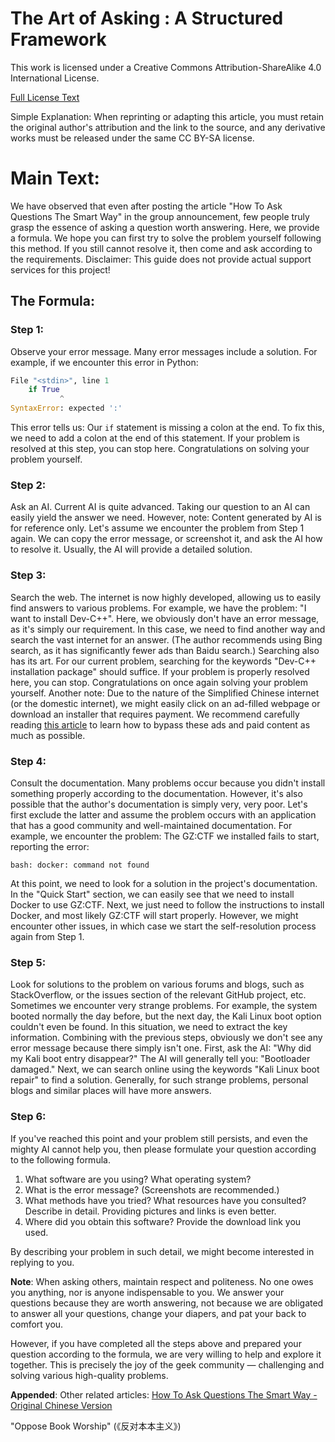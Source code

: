 # The Art of Asking : A Structured Framework

This work is licensed under a Creative Commons Attribution-ShareAlike 4.0 International License.

[Full License Text](https://creativecommons.org/licenses/by-sa/4.0/deed.en)

Simple Explanation: When reprinting or adapting this article, you must retain the original author's attribution and the link to the source, and any derivative works must be released under the same CC BY-SA license.


# Main Text:
We have observed that even after posting the article "How To Ask Questions The Smart Way" in the group announcement, few people truly grasp the essence of asking a question worth answering. Here, we provide a formula. We hope you can first try to solve the problem yourself following this method. If you still cannot resolve it, then come and ask according to the requirements.
Disclaimer: This guide does not provide actual support services for this project!

## The Formula:
### Step 1:

Observe your error message. Many error messages include a solution. For example, if we encounter this error in Python:

```python
File "<stdin>", line 1
    if True
           ^
SyntaxError: expected ':'
```

This error tells us: Our `if` statement is missing a colon at the end. To fix this, we need to add a colon at the end of this statement.
If your problem is resolved at this step, you can stop here. Congratulations on solving your problem yourself.
### Step 2:

Ask an AI. Current AI is quite advanced. Taking our question to an AI can easily yield the answer we need. However, note: Content generated by AI is for reference only.
Let's assume we encounter the problem from Step 1 again. We can copy the error message, or screenshot it, and ask the AI how to resolve it. Usually, the AI will provide a detailed solution.
### Step 3:

Search the web. The internet is now highly developed, allowing us to easily find answers to various problems. For example, we have the problem: "I want to install Dev-C++".
Here, we obviously don't have an error message, as it's simply our requirement. In this case, we need to find another way and search the vast internet for an answer. (The author recommends using Bing search, as it has significantly fewer ads than Baidu search.)
Searching also has its art. For our current problem, searching for the keywords "Dev-C++ installation package" should suffice.
If your problem is properly resolved here, you can stop. Congratulations on once again solving your problem yourself.
Another note: Due to the nature of the Simplified Chinese internet (or the domestic internet), we might easily click on an ad-filled webpage or download an installer that requires payment. We recommend carefully reading [this article](https://www.criwits.top/missing/software-installation.html) to learn how to bypass these ads and paid content as much as possible.

### Step 4:

Consult the documentation. Many problems occur because you didn't install something properly according to the documentation. However, it's also possible that the author's documentation is simply very, very poor. Let's first exclude the latter and assume the problem occurs with an application that has a good community and well-maintained documentation.
For example, we encounter the problem: The GZ:CTF we installed fails to start, reporting the error:

```shell
bash: docker: command not found
```

At this point, we need to look for a solution in the project's documentation. In the "Quick Start" section, we can easily see that we need to install Docker to use GZ:CTF. Next, we just need to follow the instructions to install Docker, and most likely GZ:CTF will start properly. However, we might encounter other issues, in which case we start the self-resolution process again from Step 1.
### Step 5:

Look for solutions to the problem on various forums and blogs, such as StackOverflow, or the issues section of the relevant GitHub project, etc. Sometimes we encounter very strange problems. For example, the system booted normally the day before, but the next day, the Kali Linux boot option couldn't even be found.
In this situation, we need to extract the key information. Combining with the previous steps, obviously we don't see any error message because there simply isn't one. First, ask the AI: "Why did my Kali boot entry disappear?" The AI will generally tell you: "Bootloader damaged." Next, we can search online using the keywords "Kali Linux boot repair" to find a solution. Generally, for such strange problems, personal blogs and similar places will have more answers.
### Step 6:

If you've reached this point and your problem still persists, and even the mighty AI cannot help you, then please formulate your question according to the following formula.

1.  What software are you using? What operating system?
2.  What is the error message? (Screenshots are recommended.)
3.  What methods have you tried? What resources have you consulted? Describe in detail. Providing pictures and links is even better.
4.  Where did you obtain this software? Provide the download link you used.

By describing your problem in such detail, we might become interested in replying to you.

**Note**: When asking others, maintain respect and politeness. No one owes you anything, nor is anyone indispensable to you. We answer your questions because they are worth answering, not because we are obligated to answer all your questions, change your diapers, and pat your back to comfort you.

However, if you have completed all the steps above and prepared your question according to the formula, we are very willing to help and explore it together. This is precisely the joy of the geek community — challenging and solving various high-quality problems.

**Appended**: Other related articles:
[How To Ask Questions The Smart Way - Original Chinese Version](https://github.com/ryanhanwu/How-To-Ask-Questions-The-Smart-Way/blob/main/README-zh_CN.md)

"Oppose Book Worship" (《反对本本主义》)
